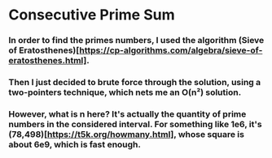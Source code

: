 # Consecutive Prime Sum
### In order to find the primes numbers, I used the algorithm (Sieve of Eratosthenes)[https://cp-algorithms.com/algebra/sieve-of-eratosthenes.html].
### Then I just decided to brute force through the solution, using a two-pointers technique, which nets me an O(n²) solution.
### However, what is n here? It's actually the quantity of prime numbers in the considered interval. For something like 1e6, it's (78,498)[https://t5k.org/howmany.html], whose square is about 6e9, which is fast enough.
